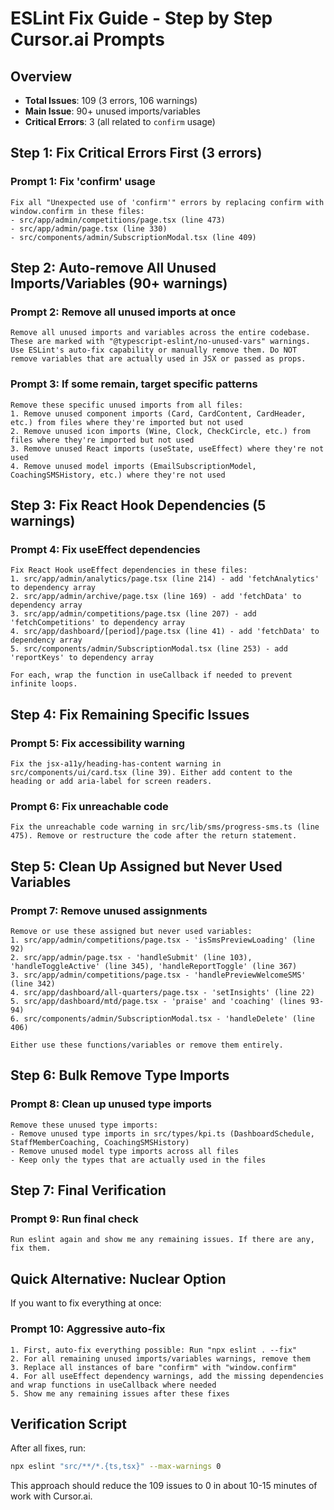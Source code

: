 # ESLint Fix Guide - Step by Step Cursor.ai Prompts

## Overview
- **Total Issues**: 109 (3 errors, 106 warnings)
- **Main Issue**: 90+ unused imports/variables
- **Critical Errors**: 3 (all related to `confirm` usage)

## Step 1: Fix Critical Errors First (3 errors)

### Prompt 1: Fix 'confirm' usage
```
Fix all "Unexpected use of 'confirm'" errors by replacing confirm with window.confirm in these files:
- src/app/admin/competitions/page.tsx (line 473)
- src/app/admin/page.tsx (line 330)
- src/components/admin/SubscriptionModal.tsx (line 409)
```

## Step 2: Auto-remove All Unused Imports/Variables (90+ warnings)

### Prompt 2: Remove all unused imports at once
```
Remove all unused imports and variables across the entire codebase. These are marked with "@typescript-eslint/no-unused-vars" warnings. Use ESLint's auto-fix capability or manually remove them. Do NOT remove variables that are actually used in JSX or passed as props.
```

### Prompt 3: If some remain, target specific patterns
```
Remove these specific unused imports from all files:
1. Remove unused component imports (Card, CardContent, CardHeader, etc.) from files where they're imported but not used
2. Remove unused icon imports (Wine, Clock, CheckCircle, etc.) from files where they're imported but not used
3. Remove unused React imports (useState, useEffect) where they're not used
4. Remove unused model imports (EmailSubscriptionModel, CoachingSMSHistory, etc.) where they're not used
```

## Step 3: Fix React Hook Dependencies (5 warnings)

### Prompt 4: Fix useEffect dependencies
```
Fix React Hook useEffect dependencies in these files:
1. src/app/admin/analytics/page.tsx (line 214) - add 'fetchAnalytics' to dependency array
2. src/app/admin/archive/page.tsx (line 169) - add 'fetchData' to dependency array
3. src/app/admin/competitions/page.tsx (line 207) - add 'fetchCompetitions' to dependency array
4. src/app/dashboard/[period]/page.tsx (line 41) - add 'fetchData' to dependency array
5. src/components/admin/SubscriptionModal.tsx (line 253) - add 'reportKeys' to dependency array

For each, wrap the function in useCallback if needed to prevent infinite loops.
```

## Step 4: Fix Remaining Specific Issues

### Prompt 5: Fix accessibility warning
```
Fix the jsx-a11y/heading-has-content warning in src/components/ui/card.tsx (line 39). Either add content to the heading or add aria-label for screen readers.
```

### Prompt 6: Fix unreachable code
```
Fix the unreachable code warning in src/lib/sms/progress-sms.ts (line 475). Remove or restructure the code after the return statement.
```

## Step 5: Clean Up Assigned but Never Used Variables

### Prompt 7: Remove unused assignments
```
Remove or use these assigned but never used variables:
1. src/app/admin/competitions/page.tsx - 'isSmsPreviewLoading' (line 92)
2. src/app/admin/page.tsx - 'handleSubmit' (line 103), 'handleToggleActive' (line 345), 'handleReportToggle' (line 367)
3. src/app/admin/competitions/page.tsx - 'handlePreviewWelcomeSMS' (line 342)
4. src/app/dashboard/all-quarters/page.tsx - 'setInsights' (line 22)
5. src/app/dashboard/mtd/page.tsx - 'praise' and 'coaching' (lines 93-94)
6. src/components/admin/SubscriptionModal.tsx - 'handleDelete' (line 406)

Either use these functions/variables or remove them entirely.
```

## Step 6: Bulk Remove Type Imports

### Prompt 8: Clean up unused type imports
```
Remove these unused type imports:
- Remove unused type imports in src/types/kpi.ts (DashboardSchedule, StaffMemberCoaching, CoachingSMSHistory)
- Remove unused model type imports across all files
- Keep only the types that are actually used in the files
```

## Step 7: Final Verification

### Prompt 9: Run final check
```
Run eslint again and show me any remaining issues. If there are any, fix them.
```

## Quick Alternative: Nuclear Option

If you want to fix everything at once:

### Prompt 10: Aggressive auto-fix
```
1. First, auto-fix everything possible: Run "npx eslint . --fix"
2. For all remaining unused imports/variables warnings, remove them
3. Replace all instances of bare "confirm" with "window.confirm"
4. For all useEffect dependency warnings, add the missing dependencies and wrap functions in useCallback where needed
5. Show me any remaining issues after these fixes
```

## Verification Script

After all fixes, run:
```bash
npx eslint "src/**/*.{ts,tsx}" --max-warnings 0
```

This approach should reduce the 109 issues to 0 in about 10-15 minutes of work with Cursor.ai.